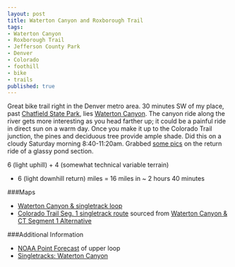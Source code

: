 ```yaml
---
layout: post
title: Waterton Canyon and Roxborough Trail
tags:
- Waterton Canyon
- Roxborough Trail
- Jefferson County Park
- Denver
- Colorado
- foothill
- bike
- trails
published: true
---
```

Great bike trail right in the Denver metro area. 30 minutes SW of my place,
past [Chatfield State Park](http://cpw.state.co.us/placestogo/parks/Chatfield),
lies [Waterton Canyon](http://www.denverwater.org/recreation/watertoncanyon/).
The canyon ride along the river gets more interesting as you head farther up;
it could be a painful ride in direct sun on a warm day. Once you make it up to
the Colorado Trail junction, the pines and deciduous tree provide ample shade.
Did this on a cloudy Saturday morning 8:40-11:20am. Grabbed
[some pics](https://www.dropbox.com/sc/zcqb1hew4cu8u3n/AAAmp4EfRBSLIWBfSFTXiqE5a)
on the return ride of a glassy pond section.

6 (light uphill) + 4 (somewhat technical variable terrain)
+ 6 (light downhill return) miles = 16 miles in ~ 2 hours 40 minutes

###Maps
- [Waterton Canyon & singletrack loop](https://mapsengine.google.com/map/edit?mid=zj2fwvSxaNFw.krJkmdoodtAA)
- [Colorado Trail Seg. 1 singletrack route](https://drive.google.com/file/d/0B0yT30uCaFvvZEhINTRRWHRmeGc/edit?usp=sharing)
sourced from [Waterton Canyon & CT Segment 1 Alternative](http://www.coloradotrail.org/waterton.html)

###Additional Information
- [NOAA Point Forecast](http://forecast.weather.gov/MapClick.php?lat=39.4272523&lon=-105.1228103)
of upper loop
- [Singletracks: Waterton Canyon](http://www.singletracks.com/bike-trails/waterton-canyon.html)
